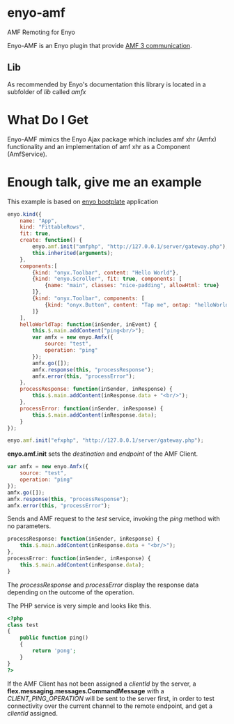 enyo-amf
========

AMF Remoting for Enyo

Enyo-AMF is an Enyo plugin that provide [AMF 3 communication](https://github.com/emilkm/amfjs/). 

## Lib

As recommended by Enyo's documentation this library is located in a subfolder of _lib_ called _amfx_

# What Do I Get

Enyo-AMF mimics the Enyo Ajax package which includes amf xhr (Amfx) functionality and an implementation of amf xhr as a Component (AmfService).

# Enough talk, give me an example

This example is based on [enyo bootplate](https://github.com/enyojs/bootplate/) application

```javascript
enyo.kind({
	name: "App",
	kind: "FittableRows",
	fit: true,
    create: function() {
        enyo.amf.init("amfphp", "http://127.0.0.1/server/gateway.php");
        this.inherited(arguments);
    },
	components:[
		{kind: "onyx.Toolbar", content: "Hello World"},
		{kind: "enyo.Scroller", fit: true, components: [
			{name: "main", classes: "nice-padding", allowHtml: true}
		]},
		{kind: "onyx.Toolbar", components: [
			{kind: "onyx.Button", content: "Tap me", ontap: "helloWorldTap"}
		]}
	],
	helloWorldTap: function(inSender, inEvent) {
		this.$.main.addContent("ping<br/>");
        var amfx = new enyo.Amfx({
            source: "test",
            operation: "ping"
        });
        amfx.go([]);
        amfx.response(this, "processResponse");
        amfx.error(this, "processError");
    },
    processResponse: function(inSender, inResponse) {
        this.$.main.addContent(inResponse.data + "<br/>");
    },
    processError: function(inSender, inResponse) {
        this.$.main.addContent(inResponse.data);
    }
});
```

```javascript
enyo.amf.init("efxphp", "http://127.0.0.1/server/gateway.php");
```

__enyo.amf.init__ sets the _destination_ and _endpoint_ of the AMF Client.


```javascript
var amfx = new enyo.Amfx({
	source: "test",
	operation: "ping"
});
amfx.go([]);
amfx.response(this, "processResponse");
amfx.error(this, "processError");
```

Sends and AMF request to the _test_ service, invoking the _ping_ method with no parameters. 

```javascript
processResponse: function(inSender, inResponse) {
	this.$.main.addContent(inResponse.data + "<br/>");
},
processError: function(inSender, inResponse) {
	this.$.main.addContent(inResponse.data);
}
```

The _processResponse_ and _processError_ display the response data depending on the outcome of the operation.

The PHP service is very simple and looks like this.

```php
<?php
class test
{
    public function ping()
	{
		return 'pong';
	}
}
?>
```

If the AMF Client has not been assigned a _clientId_ by the server, a __flex.messaging.messages.CommandMessage__  with a _CLIENT_PING_OPERATION_ will be sent to the server first, in order to test connectivity over the current channel to the remote endpoint, and get a _clientId_ assigned.
